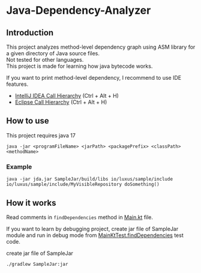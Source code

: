 # Java-Dependency-Analyzer

## Introduction

This project analyzes method-level dependency graph using ASM library for a given directory of Java source files.  
Not tested for other languages.  
This project is made for learning how java bytecode works.

If you want to print method-level dependency, I recommend to use IDE features.

- [IntelliJ IDEA Call Hierarchy](https://www.jetbrains.com/help/idea/viewing-structure-and-hierarchy-of-the-source-code.html) (Ctrl + Alt + H)
- [Eclipse Call Hierarchy](https://help.eclipse.org/latest/index.jsp?topic=%2Forg.eclipse.jdt.doc.user%2Freference%2Fviews%2Fref-call-hierarchy.htm) (Ctrl + Alt + H)

## How to use

This project requires java 17

```shell
java -jar <programFileName> <jarPath> <packagePrefix> <classPath> <methodName>
```

### Example

```shell
java -jar jda.jar SampleJar/build/libs io/luxus/sample/include io/luxus/sample/include/MyVisibleRepository doSomething()
```

## How it works

Read comments in `findDependencies` method in [Main.kt](src/main/kotlin/io/luxus/jda/Main.kt) file.

If you want to learn by debugging project,
create jar file of SampleJar module and run in debug mode
from [MainKtTest.findDependencies](src/test/kotlin/io/luxus/jda/MainKtTest.kt) test code.

create jar file of SampleJar

```shell
./gradlew SampleJar:jar
```
